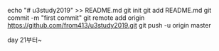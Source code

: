 
echo "# u3study2019" >> README.md
git init
git add README.md
git commit -m "first commit"
git remote add origin https://github.com/from413/u3study2019.git
git push -u origin master

day 21부터~